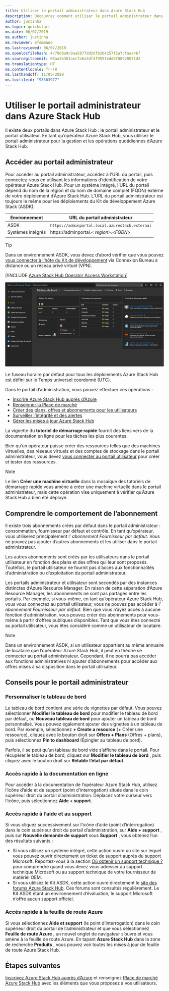 ```yaml
---
title: Utiliser le portail administrateur dans Azure Stack Hub
description: Découvrez comment utiliser le portail administrateur dans Azure Stack Hub.
author: justinha
ms.topic: quickstart
ms.date: 06/07/2019
ms.author: justinha
ms.reviewer: efemmano
ms.lastreviewed: 06/07/2019
ms.openlocfilehash: 4c79d8a9c9aa5877dd2dfb264257f2a7cfaaa46f
ms.sourcegitcommit: 08aa3b381aec7a6a3df4f9591edd6f08928071d2
ms.translationtype: HT
ms.contentlocale: fr-FR
ms.lasthandoff: 11/05/2020
ms.locfileid: "93363977"
---
```

# <a name="use-the-administrator-portal-in-azure-stack-hub"></a>Utiliser le portail administrateur dans Azure Stack Hub

Il existe deux portails dans Azure Stack Hub : le portail administrateur et le portail utilisateur. En tant qu’opérateur Azure Stack Hub, vous utilisez le portail administrateur pour la gestion et les opérations quotidiennes d’Azure Stack Hub.

## <a name="access-the-administrator-portal"></a>Accéder au portail administrateur

Pour accéder au portail administrateur, accédez à l’URL du portail, puis connectez-vous en utilisant les informations d’identification de votre opérateur Azure Stack Hub. Pour un système intégré, l’URL du portail dépend du nom de la région et du nom de domaine complet (FQDN) externe de votre déploiement d’Azure Stack Hub. L’URL du portail administrateur est toujours le même pour les déploiements du Kit de développement Azure Stack (ASDK).

| Environnement | URL du portail administrateur |   
| -- | -- | 
| ASDK| `https://adminportal.local.azurestack.external`  |
| Systèmes intégrés | https://adminportal.&lt; *region*&gt;.&lt;*FQDN*&gt; | 
| | |

> [!TIP]
> Dans un environnement ASDK, vous devez d’abord vérifier que vous pouvez [vous connecter à l’hôte du Kit de développement](../asdk/asdk-connect.md) via Connexion Bureau à distance ou un réseau privé virtuel (VPN).

[!INCLUDE [Azure Stack Hub Operator Access Workstation](../includes/operator-note-owa.md)]

 ![Portail administrateur Azure Stack Hub](media/azure-stack-manage-portals/admin-portal.png)

Le fuseau horaire par défaut pour tous les déploiements Azure Stack Hub est défini sur le Temps universel coordonné (UTC).

Dans le portail d’administration, vous pouvez effectuer ces opérations :

* [Inscrire Azure Stack Hub auprès d’Azure](azure-stack-registration.md)
* [Renseigner la Place de marché](azure-stack-download-azure-marketplace-item.md)
* [Créer des plans, offres et abonnements pour les utilisateurs](service-plan-offer-subscription-overview.md)
* [Surveiller l’intégrité et des alertes](azure-stack-monitor-health.md)
* [Gérer les mises à jour Azure Stack Hub](azure-stack-updates.md)

La vignette du **tutoriel de démarrage rapide** fournit des liens vers de la documentation en ligne pour les tâches les plus courantes.

Bien qu’un opérateur puisse créer des ressources telles que des machines virtuelles, des réseaux virtuels et des comptes de stockage dans le portail administrateur, vous devez [vous connecter au portail utilisateur](../user/azure-stack-use-portal.md) pour créer et tester des ressources.

>[!NOTE]
>Le lien **Créer une machine virtuelle** dans la mosaïque des tutoriels de démarrage rapide vous amène à créer une machine virtuelle dans le portail administrateur, mais cette opération vise uniquement à vérifier qu’Azure Stack Hub a bien été déployé.

## <a name="understand-subscription-behavior"></a>Comprendre le comportement de l’abonnement

Il existe trois abonnements créés par défaut dans le portail administrateur : consommation, fournisseur par défaut et contrôle. En tant qu’opérateur, vous utiliserez principalement l’ *abonnement Fournisseur par défaut*. Vous ne pouvez pas ajouter d’autres abonnements et les utiliser dans le portail administrateur.

Les autres abonnements sont créés par les utilisateurs dans le portail utilisateur en fonction des plans et des offres qui leur sont proposés. Toutefois, le portail utilisateur ne fournit pas d’accès aux fonctionnalités d’administration ou d’exploitation du portail administrateur.

Les portails administrateur et utilisateur sont secondés par des instances distinctes d’Azure Resource Manager. En raison de cette séparation d’Azure Resource Manager, les abonnements ne sont pas partagés entre les portails. Par exemple, si vous-même, en tant qu’opérateur Azure Stack Hub, vous vous connectez au portail utilisateur, vous ne pouvez pas accéder à l’ *abonnement Fournisseur par défaut*. Bien que vous n’ayez accès à aucune fonction d’administration, vous pouvez créer des abonnements pour vous-même à partir d’offres publiques disponibles. Tant que vous êtes connecté au portail utilisateur, vous êtes considéré comme un utilisateur de locataire.

  >[!NOTE]
  >Dans un environnement ASDK, si un utilisateur appartient au même annuaire de locataire que l’opérateur Azure Stack Hub, il peut en théorie se connecter au portail administrateur. Cependant, il ne pourra pas accéder aux fonctions administratives ni ajouter d’abonnements pour accéder aux offres mises à sa disposition dans le portail utilisateur.

## <a name="administrator-portal-tips"></a>Conseils pour le portail administrateur

### <a name="customize-the-dashboard"></a>Personnaliser le tableau de bord

Le tableau de bord contient une série de vignettes par défaut. Vous pouvez sélectionner **Modifier le tableau de bord** pour modifier le tableau de bord par défaut, ou **Nouveau tableau de bord** pour ajouter un tableau de bord personnalisé. Vous pouvez également ajouter des vignettes à un tableau de bord. Par exemple, sélectionnez **+ Create a resource** (+ Créer une ressource), cliquez avec le bouton droit sur **Offers + Plans** (Offres + plans), puis sélectionnez **Pin to dashboard** (Épingler au tableau de bord).

Parfois, il se peut qu’un tableau de bord vide s’affiche dans le portail. Pour récupérer le tableau de bord, cliquez sur **Modifier le tableau de bord** , puis cliquez avec le bouton droit sur **Rétablir l’état par défaut**.

### <a name="quick-access-to-online-documentation"></a>Accès rapide à la documentation en ligne

Pour accéder à la documentation de l’opérateur Azure Stack Hub, utilisez l’icône d’aide et de support (point d’interrogation) située dans le coin supérieur droit du portail d’administration. Déplacez votre curseur vers l’icône, puis sélectionnez **Aide + support**.

### <a name="quick-access-to-help-and-support"></a>Accès rapide à l’aide et au support

Si vous cliquez successivement sur l’icône d’aide (point d’interrogation) dans le coin supérieur droit du portail d’administration, sur **Aide + support** , puis sur **Nouvelle demande de support** sous **Support** , vous obtenez l’un des résultats suivants :

- Si vous utilisez un système intégré, cette action ouvre un site sur lequel vous pouvez ouvrir directement un ticket de support auprès du support Microsoft. Reportez-vous à la section [Où obtenir un support technique ?](azure-stack-manage-basics.md#where-to-get-support) pour comprendre quand vous devez vous adresser au support technique Microsoft ou au support technique de votre fournisseur de matériel OEM.
- Si vous utilisez le Kit ASDK, cette action ouvre directement le [site des forums Azure Stack Hub](https://social.msdn.microsoft.com/Forums/home?forum=AzureStack). Ces forums sont consultés régulièrement. Le Kit ASDK étant un environnement d’évaluation, le support Microsoft n’offre aucun support officiel.

### <a name="quick-access-to-the-azure-roadmap"></a>Accès rapide à la feuille de route Azure

Si vous sélectionnez **Aide et support** (le point d’interrogation) dans le coin supérieur droit du portail de l’administrateur et que vous sélectionnez **Feuille de route Azure** , un nouvel onglet de navigateur s’ouvre et vous amène à la feuille de route Azure. En tapant **Azure Stack Hub** dans la zone de recherche **Produits** , vous pouvez voir toutes les mises à jour de feuille de route Azure Stack Hub.

## <a name="next-steps"></a>Étapes suivantes

[Inscrivez Azure Stack Hub auprès d’Azure](azure-stack-registration.md) et renseignez [Place de marché Azure Stack Hub](azure-stack-marketplace.md) avec les éléments que vous proposez à vos utilisateurs.

